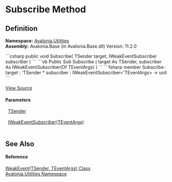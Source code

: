 # Subscribe Method




## Definition
**Namespace:** <a href="N_Avalonia_Utilities">Avalonia.Utilities</a>  
**Assembly:** Avalonia.Base (in Avalonia.Base.dll) Version: 11.2.0

<Tabs groupId="api-code-preview">
<TabItem value="csharp" label="C#">
```csharp
public void Subscribe(
	TSender target,
	IWeakEventSubscriber<TEventArgs> subscriber
)
```
</TabItem>
<TabItem value="vb" label="VB">
```vb
Public Sub Subscribe ( 
	target As TSender,
	subscriber As IWeakEventSubscriber(Of TEventArgs)
)
```
</TabItem>
<TabItem value="fsharp" label="F#">
```fsharp
member Subscribe : 
        target : 'TSender * 
        subscriber : IWeakEventSubscriber<'TEventArgs> -> unit 
```
</TabItem>
</Tabs>



<a href="https://github.com/AvaloniaUI/Avalonia/tree/master/src/Avalonia.Base/Utilities/WeakEvent.cs#L33" title="View the source code">View Source</a>



#### Parameters
<dl><dt>  <a href="T_Avalonia_Utilities_WeakEvent_2">TSender</a></dt><dd> </dd><dt>  <a href="T_Avalonia_Utilities_IWeakEventSubscriber_1">IWeakEventSubscriber</a>(<a href="T_Avalonia_Utilities_WeakEvent_2">TEventArgs</a>)</dt><dd> </dd></dl>

## See Also


#### Reference
<a href="T_Avalonia_Utilities_WeakEvent_2">WeakEvent(TSender, TEventArgs) Class</a>  
<a href="N_Avalonia_Utilities">Avalonia.Utilities Namespace</a>  
